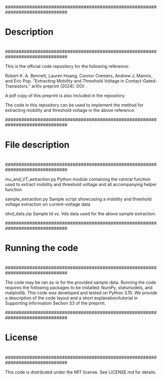###############################################################################
#
# Description
#
###############################################################################

This is the official code repository for the following reference:

Robert K. A. Bennett, Lauren Hoang, Connor Cremers, Andrew J. Mannix, and Eric 
Pop. "Extracting Mobility and Threshold Voltage in Contact-Gated-Transistors."
arXiv preprint (2024). DOI: . 

A pdf copy of this preprint is also included in the repository.

The code in this repository can be used to implement the method for extracting
mobility and threshold voltage in the above reference. 

###############################################################################
#
# File description
#
###############################################################################

mu_and_VT_extraction.py         Python module containing the central function 
                                used to extract mobility and threshold voltage
                                and all accompanying helper function

sample_extraction.py            Sample script showcasing a mobility and 
                                threshold voltage extraction on current-voltage
                                data

idvd_data.zip                   Sample Id vs. Vds data used for the above 
                                sample extraction.

###############################################################################
#
# Running the code
#
###############################################################################

The code may be ran as-is for the provided sample data. Running the code 
requires the following packages to be installed: NumPy, statsmodels, and 
matplotlib. This code was developed and tested on Python 3.10. We provide a 
description of the code layout and a short explanation/tutorial in Supporting
Information Section S3 of the preprint.

###############################################################################
#
# License
#
###############################################################################

This code is distributed under the MIT license. See LICENSE.md for details.
